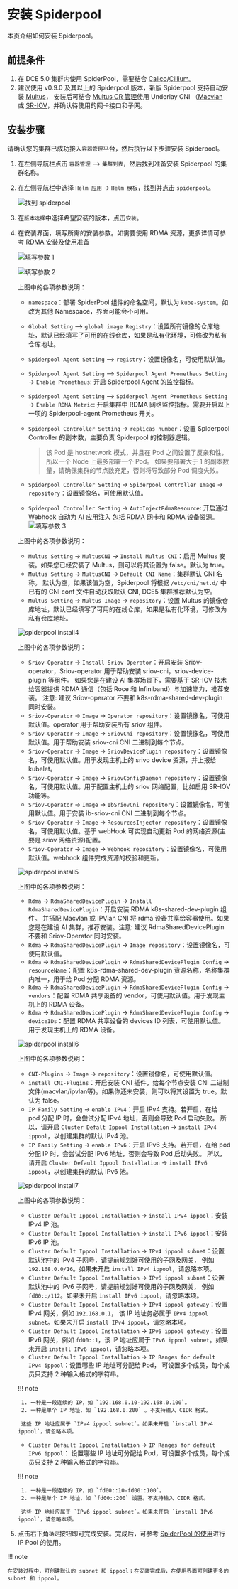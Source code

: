 # 安装 Spiderpool

本页介绍如何安装 Spiderpool。

## 前提条件

1. 在 DCE 5.0 集群内使用 SpiderPool，需要结合 [Calico](../../calico/index.md)/[Cillium](../../cilium/index.md)。
2. 建议使用 v0.9.0 及其以上的 Spiderpool 版本，新版 Spiderpool 支持自动安装 [Multus](../../multus-underlay/install.md)，
   安装后可结合 [Multus CR 管理](../../../config/multus-cr.md)使用 Underlay CNI
   （[Macvlan](../../multus-underlay/macvlan.md) 或 [SR-IOV](../../multus-underlay/sriov.md)，并确认待使用的网卡接口和子网。

## 安装步骤

请确认您的集群已成功接入`容器管理`平台，然后执行以下步骤安装 Spiderpool。

1. 在左侧导航栏点击 `容器管理` —> `集群列表`，然后找到准备安装 Spiderpool 的集群名称。

2. 在左侧导航栏中选择 `Helm 应用` -> `Helm 模板`，找到并点击 `spiderpool`。

    ![找到 spiderpool](https://docs.daocloud.io/daocloud-docs-images/docs/zh/docs/network/images/spiderpool-helm.png)

3. 在`版本选择`中选择希望安装的版本，点击`安装`。

4. 在安装界面，填写所需的安装参数。如需要使用 RDMA 资源，更多详情可参考 [RDMA 安装及使用准备](rdmapara.md)

    ![填写参数 1](../../../images/spiderpool-install1.png)

    ![填写参数 2](../../../images/spiderpool-install2.png)

    上图中的各项参数说明：

    - `namespace`：部署 SpiderPool 组件的命名空间，默认为 `kube-system`。如改为其他 Namespace，界面可能会不可用。
    - `Global Setting` —> `global image Registry`：设置所有镜像的仓库地址，默认已经填写了可用的在线仓库，如果是私有化环境，可修改为私有仓库地址。
    - `Spiderpool Agent Setting` —> `registry`：设置镜像名，可使用默认值。
    - `Spiderpool Agent Setting` —> `Spiderpool Agent Prometheus Setting` -> `Enable Prometheus`: 开启 Spiderpool Agent 的监控指标。
    - `Spiderpool Agent Setting` —> `Spiderpool Agent Prometheus Setting` -> `Enable RDMA Metric`: 开启集群中 RDMA 网络监控指标。需要开启以上一项的 Spiderpool-agent Prometheus 开关。
    - `Spiderpool Controller Setting` -> `replicas number`：设置 Spiderpool Controller 的副本数，主要负责 Spiderpool 的控制器逻辑。

        > 该 Pod 是 hostnetwork 模式，并且在 Pod 之间设置了反亲和性，所以一个 Node 上最多部署一个 Pod。
        > 如果要部署大于 1 的副本数量，请确保集群的节点数充足，否则将导致部分 Pod 调度失败。

    - `Spiderpool Controller Setting` -> `Spiderpool Controller Image` -> `repository`：设置镜像名，可使用默认值。
    - `Spiderpool Controller Setting` -> `AutoInjectRdmaResource`: 开启通过 Webhook 自动为 AI 应用注入 包括 RDMA 网卡和 RDMA 设备资源。
    ![填写参数 3](../../../images/spiderpool-install3.png)

    上图中的各项参数说明：

    - `Multus Setting` -> `MultusCNI` -> `Install Multus CNI`：启用 Multus 安装。如果您已经安装了 Multus，则可以将其设置为 false。默认为 true。
    - `Multus Setting` -> `MultusCNI` -> `Default CNI Name`：集群默认 CNI 名称。 默认为空，如果该值为空，Spiderpool 将根据 `/etc/cni/net.d/`
       中已有的 CNI conf 文件自动获取默认 CNI, DCE5 集群推荐默认为空。
    - `Multus Setting` -> `Multus Image` -> `repository`：设置 Multus 的镜像仓库地址，默认已经填写了可用的在线仓库，如果是私有化环境，可修改为私有仓库地址。
  
    ![spiderpool install4](../../../images/spiderpool-install4.png)

    上图中的各项参数说明：

    - `Sriov-Operator` -> `Install Sriov-Operator`：开启安装 Sriov-operator，Sriov-operator 用于帮助安装 sriov-cni，sriov-device-plugin 等组件。
      如果您是在建设 AI 集群场景下，需要基于 SR-IOV 技术给容器提供 RDMA 通信（包括 Roce 和 Infiniband）与加速能力，推荐安装。
      注意: 建议 Sriov-operator 不要和 k8s-rdma-shared-dev-plugin 同时安装。
    - `Sriov-Operator` -> `Image` -> `Operator repository`：设置镜像名，可使用默认值。operator 用于帮助安装所有 sriov 组件。
    - `Sriov-Operator` -> `Image` -> `SriovCni repository`：设置镜像名，可使用默认值。用于帮助安装 sriov-cni CNI 二进制到每个节点。
    - `Sriov-Operator` -> `Image` -> `SriovDevicePlugin repository`：设置镜像名，可使用默认值。用于发现主机上的 srivo device 资源，并上报给 kubelet。
    - `Sriov-Operator` -> `Image` -> `SriovConfigDaemon repository`：设置镜像名，可使用默认值。用于配置主机上的 sriov 网络配置，比如启用 SR-IOV 功能等。
    - `Sriov-Operator` -> `Image` -> `IbSriovCni repository`：设置镜像名，可使用默认值。用于安装 ib-sriov-cni CNI 二进制到每个节点。
    - `Sriov-Operator` -> `Image` -> `ResourcesInjector repository`：设置镜像名，可使用默认值。基于 webHook 可实现自动更新 Pod 的网络资源(主要是 sriov 网络资源)配置。
    - `Sriov-Operator` -> `Image` -> `Webhook repository`：设置镜像名，可使用默认值。webhook 组件完成资源的校验和更新。

    ![spiderpool install5](../../../images/spiderpool-install5.png)

    上图中的各项参数说明：

    - `Rdma` -> `RdmaSharedDevicePlugin` -> `Install RdmaSharedDevicePlugin`：开启安装 RDMA k8s-shared-dev-plugin 组件。
      并搭配 Macvlan 或 IPVlan CNI 将 rdma 设备共享给容器使用。如果您是在建设 AI 集群，推荐安装。注意: 建议 RdmaSharedDevicePlugin 不要和 Sriov-Operator 同时安装。
    - `Rdma` -> `RdmaSharedDevicePlugin` -> `Image repository`：设置镜像名，可使用默认值。
    - `Rdma` -> `RdmaSharedDevicePlugin` -> `RdmaSharedDevicePlugin Config` -> `resourceName`：配置 k8s-rdma-shared-dev-plugin 资源名称，名称集群内唯一，用于给 Pod 分配 RDMA 资源。
    - `Rdma` -> `RdmaSharedDevicePlugin` -> `RdmaSharedDevicePlugin Config` -> `vendors`：配置 RDMA 共享设备的 vendor，可使用默认值。用于发现主机上的 RDMA 设备。
    - `Rdma` -> `RdmaSharedDevicePlugin` -> `RdmaSharedDevicePlugin Config` -> `deviceIDs`：配置 RDMA 共享设备的 devices ID 列表，可使用默认值。用于发现主机上的 RDMA 设备。
  
    ![spiderpool install6](../../../images/spiderpool-install6.png)

    上图中的各项参数说明：

    - `CNI-Plugins` -> `Image` -> `repository`：设置镜像名，可使用默认值。
    - `install CNI-Plugins`：开启安装 CNI 插件，给每个节点安装 CNI 二进制文件(macvlan/ipvlan等)。如果你还未安装，则可以将其设置为 true。默认为 false。
    - `IP Family Setting` -> `enable IPv4`：开启 IPv4 支持。若开启，在给 pod 分配 IP 时，会尝试分配 IPv4 地址，否则会导致 Pod 启动失败。
      所以，请开启 `Cluster Defalt Ippool Installation` -> `install IPv4 ippool`，以创建集群的默认 IPv4 池。
    - `IP Family Setting` -> `enable IPv6`：开启 IPv6 支持。若开启，在给 pod 分配 IP 时，会尝试分配 IPv6 地址，否则会导致 Pod 启动失败。
      所以，请开启 `Cluster Default Ippool Installation` -> `install IPv6 ippool`，以创建集群的默认 IPv6 池。

    ![spiderpool install7](../../../images/spiderpool-install7.png)

    上图中的各项参数说明：

    - `Cluster Default Ippool Installation` -> `install IPv4 ippool`：安装 IPv4 IP 池。
    - `Cluster Default Ippool Installation` -> `install IPv6 ippool`：安装 IPv6 IP 池。
    - `Cluster Default Ippool Installation` -> `IPv4 ippool subnet`：设置默认池中的 IPv4 子网号，请提前规划好可使用的子网及网关，
      例如 `192.168.0.0/16`。如果未开启 `install IPv4 ippool`，请忽略本项。
    - `Cluster Default Ippool Installation` -> `IPv6 ippool subnet`：设置默认池中的 IPv6 子网号，请提前规划好可使用的子网及网关，
      例如 `fd00::/112`。如果未开启 `install IPv6 ippool`，请忽略本项。
    - `Cluster Default Ippool Installation` -> `IPv4 ippool gateway`：设置 IPv4 网关，例如 `192.168.0.1`，
      该 IP 地址务必属于 `IPv4 ippool subnet`。如果未开启 `install IPv4 ippool`，请忽略本项。
    - `Cluster Default Ippool Installation` -> `IPv6 ippool gateway`：设置 IPv6 网关，例如 `fd00::1`，该 IP 地址应属于
      `IPv6 ippool subnet`。如果未开启 `install IPv6 ippool`，请忽略本项。
    - `Cluster Default Ippool Installation` -> `IP Ranges for default IPv4 ippool`：设置哪些 IP 地址可分配给 Pod，
      可设置多个成员，每个成员只支持 2 种输入格式的字符串。

    !!! note

        1. 一种是一段连续的 IP，如 `192.168.0.10-192.168.0.100`。
        2. 一种是单个 IP 地址，如 `192.168.0.200` 。不支持输入 CIDR 格式。

        这些 IP 地址应属于 `IPv4 ippool subnet`。如果未开启 `install IPv4 ippool`，请忽略本项。

    - `Cluster Default Ippool Installation` -> `IP Ranges for default IPv6 ippool`：
      设置哪些 IP 地址可分配给 Pod，可设置多个成员，每个成员只支持 2 种输入格式的字符串。
  
    !!! note

        1. 一种是一段连续的 IP，如 `fd00::10-fd00::100`。
        2. 一种是单个 IP 地址，如 `fd00::200` 设置。不支持输入 CIDR 格式。

        这些 IP 地址应属于 `IPv6 ippool subnet`。如果未开启 `install IPv6 ippool`，请忽略本项。

5. 点击右下角`确定`按钮即可完成安装。完成后，可参考
   [SpiderPool 的使用](../../../config/ippool/ippoolusage.md)进行 IP Pool 的使用。

!!! note

    在安装过程中，可创建默认的 subnet 和 ippool；在安装完成后，在使用界面可创建更多的 subnet 和 ippool。
